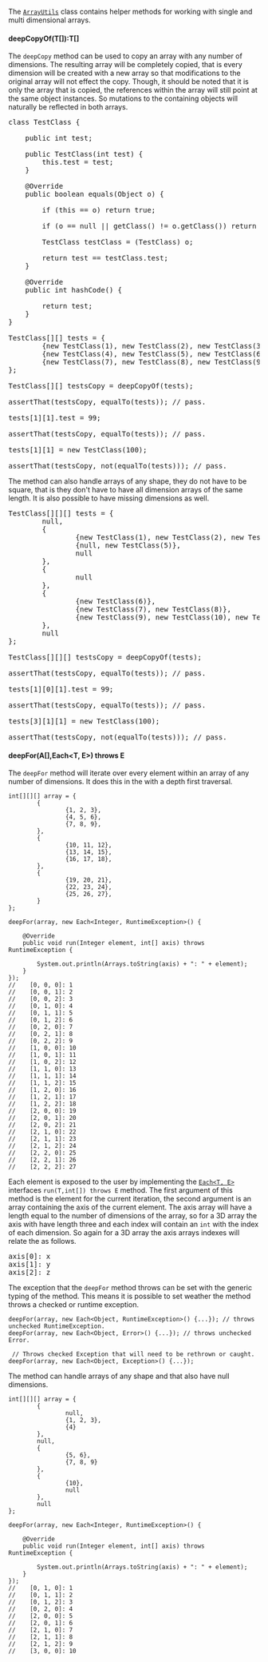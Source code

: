 The [`ArrayUtils`](apidocs/shiver/me/timbers/ArrayUtils.html) class contains helper methods for working with single and
multi dimensional arrays.

#### deepCopyOf(T[]):T[]

The `deepCopy` method can be used to copy an array with any number of dimensions. The resulting array will be completely
copied, that is every dimension will be created with a new array so that modifications to the original array will not
effect the copy. Though, it should be noted that it is only the array that is copied, the references within the array
will still point at the same object instances. So mutations to the containing objects will naturally be reflected in
both arrays.

<pre class="source">
<span class="keyWord">class</span> <span class="className">TestClass</span> {

    <span class="keyWord">public int</span> test;

    <span class="keyWord">public</span> <span class="className">TestClass</span><span class="parentheses">(</span><span class="keyWord">int</span> test<span class="parentheses">)</span> {
        <span class="keyWord">this</span>.test = test;
    }

    <span class="annotation">@Override</span>
    <span class="keyWord">public boolean</span> <span class="methodName">equals</span><span class="parentheses">(</span>Object o<span class="parentheses">)</span> {

        <span class="keyWord">if</span> <span class="parentheses">(</span><span class="keyWord">this</span> == o<span class="parentheses">)</span> <span class="keyWord">return true</span>;

        <span class="keyWord">if</span> <span class="parentheses">(</span>o == null || <span class="methodName">getClass</span><span class="parentheses">()</span> != o.<span class="methodName">getClass</span><span class="parentheses">())</span> <span class="keyWord">return false</span>;

        <span class="className">TestClass</span> testClass = <span class="parentheses">(</span><span class="className">TestClass</span><span class="parentheses">)</span> o;

        <span class="keyWord">return</span> test == testClass.test;
    }

    <span class="annotation">@Override</span>
    <span class="keyWord">public int</span> <span class="methodName">hashCode</span><span class="parentheses">()</span> {

        <span class="keyWord">return</span> test;
    }
}

<span class="className">TestClass</span>[][] tests = {
        {<span class="keyWord">new</span> <span class="className">TestClass</span><span class="parentheses">(</span><span class="primitive">1</span><span class="parentheses">)</span>, <span class="keyWord">new</span> <span class="className">TestClass</span><span class="parentheses">(</span><span class="primitive">2</span><span class="parentheses">)</span>, <span class="keyWord">new</span> <span class="className">TestClass</span><span class="parentheses">(</span><span class="primitive">3</span><span class="parentheses">)</span>},
        {<span class="keyWord">new</span> <span class="className">TestClass</span><span class="parentheses">(</span><span class="primitive">4</span><span class="parentheses">)</span>, <span class="keyWord">new</span> <span class="className">TestClass</span><span class="parentheses">(</span><span class="primitive">5</span><span class="parentheses">)</span>, <span class="keyWord">new</span> <span class="className">TestClass</span><span class="parentheses">(</span><span class="primitive">6</span><span class="parentheses">)</span>},
        {<span class="keyWord">new</span> <span class="className">TestClass</span><span class="parentheses">(</span><span class="primitive">7</span><span class="parentheses">)</span>, <span class="keyWord">new</span> <span class="className">TestClass</span><span class="parentheses">(</span><span class="primitive">8</span><span class="parentheses">)</span>, <span class="keyWord">new</span> <span class="className">TestClass</span><span class="parentheses">(</span><span class="primitive">9</span><span class="parentheses">)</span>},
};

<span class="className">TestClass</span>[][] testsCopy = <span class="methodName">deepCopyOf</span><span class="parentheses">(</span>tests<span class="parentheses">)</span>;

<span class="methodName">assertThat</span><span class="parentheses">(</span>testsCopy, <span class="methodName">equalTo</span><span class="parentheses">(</span>tests<span class="parentheses">))</span>; <span class="comment">// pass.</span>

tests[<span class="primitive">1</span>][<span class="primitive">1</span>].test = <span class="primitive">99</span>;

<span class="methodName">assertThat</span><span class="parentheses">(</span>testsCopy, <span class="methodName">equalTo</span><span class="parentheses">(</span>tests<span class="parentheses">))</span>; <span class="comment">// pass.</span>

tests[<span class="primitive">1</span>][<span class="primitive">1</span>] = new TestClass<span class="parentheses">(</span><span class="primitive">100</span><span class="parentheses">)</span>;

<span class="methodName">assertThat</span><span class="parentheses">(</span>testsCopy, <span class="methodName">not</span><span class="parentheses">(</span><span class="methodName">equalTo</span><span class="parentheses">(</span>tests<span class="parentheses">)))</span>; <span class="comment">// pass.</span>
</pre>

The method can also handle arrays of any shape, they do not have to be square, that is they don't have to have all
dimension arrays of the same length. It is also possible to have missing dimensions as well.

<pre class="source">
<span class="className">TestClass</span>[][][] tests = {
        <span class="keyWord">null</span>,
        {
                {<span class="keyWord">new</span> <span class="className">TestClass</span><span class="parentheses">(</span><span class="primitive">1</span><span class="parentheses">)</span>, <span class="keyWord">new</span> <span class="className">TestClass</span><span class="parentheses">(</span><span class="primitive">2</span><span class="parentheses">)</span>, <span class="keyWord">new</span> <span class="className">TestClass</span><span class="parentheses">(</span><span class="primitive">3</span><span class="parentheses">)</span>},
                {<span class="keyWord">null</span>, <span class="keyWord">new</span> <span class="className">TestClass</span><span class="parentheses">(</span><span class="primitive">5</span><span class="parentheses">)</span>},
                <span class="keyWord">null</span>
        },
        {
                <span class="keyWord">null</span>
        },
        {
                {<span class="keyWord">new</span> <span class="className">TestClass</span><span class="parentheses">(</span><span class="primitive">6</span><span class="parentheses">)</span>},
                {<span class="keyWord">new</span> <span class="className">TestClass</span><span class="parentheses">(</span><span class="primitive">7</span><span class="parentheses">)</span>, <span class="keyWord">new</span> <span class="className">TestClass</span><span class="parentheses">(</span><span class="primitive">8</span><span class="parentheses">)</span>},
                {<span class="keyWord">new</span> <span class="className">TestClass</span><span class="parentheses">(</span><span class="primitive">9</span><span class="parentheses">)</span>, <span class="keyWord">new</span> <span class="className">TestClass</span><span class="parentheses">(</span><span class="primitive">10</span><span class="parentheses">)</span>, <span class="keyWord">new</span> <span class="className">TestClass</span><span class="parentheses">(</span><span class="primitive">11</span><span class="parentheses">)</span>}
        },
        <span class="keyWord">null</span>
};

<span class="className">TestClass</span>[][][] testsCopy = <span class="methodName">deepCopyOf</span><span class="parentheses">(</span>tests<span class="parentheses">)</span>;

<span class="methodName">assertThat</span><span class="parentheses">(</span>testsCopy, <span class="methodName">equalTo</span><span class="parentheses">(</span>tests<span class="parentheses">))</span>; <span class="comment">// pass.</span>

tests[<span class="primitive">1</span>][<span class="primitive">0</span>][<span class="primitive">1</span>].test = <span class="primitive">99</span>;

<span class="methodName">assertThat</span><span class="parentheses">(</span>testsCopy, <span class="methodName">equalTo</span><span class="parentheses">(</span>tests<span class="parentheses">))</span>; <span class="comment">// pass.</span>

tests[<span class="primitive">3</span>][<span class="primitive">1</span>][<span class="primitive">1</span>] = <span class="keyWord">new</span> <span class="className">TestClass</span><span class="parentheses">(</span><span class="primitive">100</span><span class="parentheses">)</span>;

<span class="methodName">assertThat</span><span class="parentheses">(</span>testsCopy, <span class="methodName">not</span><span class="parentheses">(</span><span class="methodName">equalTo</span><span class="parentheses">(</span>tests<span class="parentheses">)))</span>; <span class="comment">// pass.</span>
</pre>

#### deepFor(A[],Each<T, E>) throws E

The `deepFor` method will iterate over every element within an array of any number of dimensions. It does this in the
with a depth first traversal.

```
int[][][] array = {
        {
                {1, 2, 3},
                {4, 5, 6},
                {7, 8, 9},
        },
        {
                {10, 11, 12},
                {13, 14, 15},
                {16, 17, 18},
        },
        {
                {19, 20, 21},
                {22, 23, 24},
                {25, 26, 27},
        }
};

deepFor(array, new Each<Integer, RuntimeException>() {

    @Override
    public void run(Integer element, int[] axis) throws RuntimeException {

        System.out.println(Arrays.toString(axis) + ": " + element);
    }
});
//    [0, 0, 0]: 1
//    [0, 0, 1]: 2
//    [0, 0, 2]: 3
//    [0, 1, 0]: 4
//    [0, 1, 1]: 5
//    [0, 1, 2]: 6
//    [0, 2, 0]: 7
//    [0, 2, 1]: 8
//    [0, 2, 2]: 9
//    [1, 0, 0]: 10
//    [1, 0, 1]: 11
//    [1, 0, 2]: 12
//    [1, 1, 0]: 13
//    [1, 1, 1]: 14
//    [1, 1, 2]: 15
//    [1, 2, 0]: 16
//    [1, 2, 1]: 17
//    [1, 2, 2]: 18
//    [2, 0, 0]: 19
//    [2, 0, 1]: 20
//    [2, 0, 2]: 21
//    [2, 1, 0]: 22
//    [2, 1, 1]: 23
//    [2, 1, 2]: 24
//    [2, 2, 0]: 25
//    [2, 2, 1]: 26
//    [2, 2, 2]: 27
```

Each element is exposed to the user by implementing the
[`Each<T, E>`](site/apidocs/shiver/me/timbers/ArrayUtils.Each.html) interfaces `run(T,int[]) throws E` method. The first
argument of this method is the element for the current iteration, the second argument is an array containing the axis of
the current element. The axis array will have a length equal to the number of dimensions of the array, so for a 3D array
the axis with have length three and each index will contain an `int` with the index of each dimension. So again for a
3D array the axis arrays indexes will relate the as follows.

<pre class="source">
axis[0]: x
axis[1]: y
axis[2]: z
</pre>

The exception that the `deepFor` method throws can be set with the generic typing of the method. This means it is
possible to set weather the method throws a checked or runtime exception.

```
deepFor(array, new Each<Object, RuntimeException>() {...}); // throws unchecked RuntimeException.
deepFor(array, new Each<Object, Error>() {...}); // throws unchecked Error.

 // Throws checked Exception that will need to be rethrown or caught.
deepFor(array, new Each<Object, Exception>() {...});
```

The method can handle arrays of any shape and that also have null dimensions.

```
int[][][] array = {
        {
                null,
                {1, 2, 3},
                {4}
        },
        null,
        {
                {5, 6},
                {7, 8, 9}
        },
        {
                {10},
                null
        },
        null
};

deepFor(array, new Each<Integer, RuntimeException>() {

    @Override
    public void run(Integer element, int[] axis) throws RuntimeException {

        System.out.println(Arrays.toString(axis) + ": " + element);
    }
});
//    [0, 1, 0]: 1
//    [0, 1, 1]: 2
//    [0, 1, 2]: 3
//    [0, 2, 0]: 4
//    [2, 0, 0]: 5
//    [2, 0, 1]: 6
//    [2, 1, 0]: 7
//    [2, 1, 1]: 8
//    [2, 1, 2]: 9
//    [3, 0, 0]: 10
```